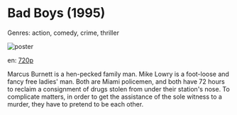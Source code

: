 # Bad Boys (1995)

Genres: action, comedy, crime, thriller

![poster](http://image.tmdb.org/t/p/w500/x1ygBecKHfXX4M2kRhmFKWfWbJc.jpg)

en:
  [720p](magnet:?xt=urn:btih:2725FB69744CE5F7329E270942F7C08BC58A3ADB&tr=udp://glotorrents.pw:6969/announce&tr=udp://tracker.opentrackr.org:1337/announce&tr=udp://torrent.gresille.org:80/announce&tr=udp://tracker.openbittorrent.com:80&tr=udp://tracker.coppersurfer.tk:6969&tr=udp://tracker.leechers-paradise.org:6969&tr=udp://p4p.arenabg.ch:1337&tr=udp://tracker.internetwarriors.net:1337)
  


Marcus Burnett is a hen-pecked family man. Mike Lowry is a foot-loose and fancy free ladies' man. Both are Miami policemen, and both have 72 hours to reclaim a consignment of drugs stolen from under their station's nose. To complicate matters, in order to get the assistance of the sole witness to a murder, they have to pretend to be each other.